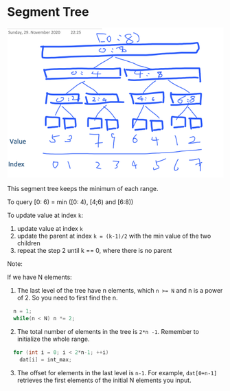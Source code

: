 # Segment Tree

![SegmentTree](./SegmentTree.png)

This segment tree keeps the minimum of each range.

To query [0: 6) = min ([0: 4), [4;6) and [6:8))

To update value at index `k`: 

1. update value at index `k`
2. update the parent at index `k = (k-1)/2` with the min value of the two children
3. repeat the step 2 until k == 0, where there is no parent


Note:

If we have N elements:

1. The last level of the tree have n elements, which `n >= N` and n is a power of 2. So you need to first find the n.
```c++
  n = 1;
  while(n < N) n *= 2;
```
2. The total number of elements in the tree is `2*n -1`. Remember to initialize the whole range.
```c++
  for (int i = 0; i < 2*n-1; ++i) 
    dat[i] = int_max;
```
3. The offset for elements in the last level is `n-1`. For example, `dat[0+n-1]` retrieves the first elements of the initial N elements you input.
